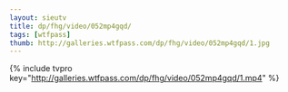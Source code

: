 ```yaml
--- 
layout: sieutv
title: dp/fhg/video/052mp4gqd/
tags: [wtfpass]
thumb: http://galleries.wtfpass.com/dp/fhg/video/052mp4gqd/1.jpg
---
```

{% include tvpro key="http://galleries.wtfpass.com/dp/fhg/video/052mp4gqd/1.mp4" %} 
